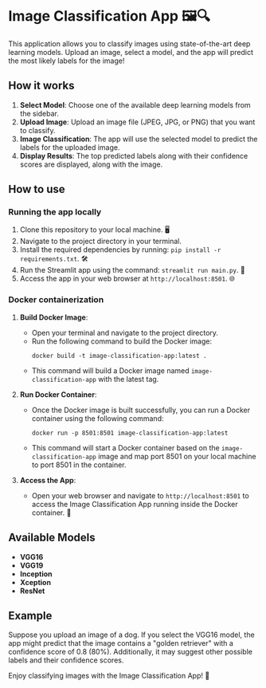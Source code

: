 # Image Classification App 🖼️🔍

This application allows you to classify images using state-of-the-art deep learning models. Upload an image, select a model, and the app will predict the most likely labels for the image!

## How it works

1. **Select Model**: Choose one of the available deep learning models from the sidebar.
2. **Upload Image**: Upload an image file (JPEG, JPG, or PNG) that you want to classify.
3. **Image Classification**: The app will use the selected model to predict the labels for the uploaded image.
4. **Display Results**: The top predicted labels along with their confidence scores are displayed, along with the image.

## How to use

### Running the app locally

1. Clone this repository to your local machine. 🖥️
2. Navigate to the project directory in your terminal.
3. Install the required dependencies by running: `pip install -r requirements.txt`. 🛠️
4. Run the Streamlit app using the command: `streamlit run main.py`. 🏃
5. Access the app in your web browser at `http://localhost:8501`. 🌐

### Docker containerization

1. **Build Docker Image**:
   - Open your terminal and navigate to the project directory.
   - Run the following command to build the Docker image:
     ```
     docker build -t image-classification-app:latest .
     ```
   - This command will build a Docker image named `image-classification-app` with the latest tag.

2. **Run Docker Container**:
   - Once the Docker image is built successfully, you can run a Docker container using the following command:
     ```
     docker run -p 8501:8501 image-classification-app:latest
     ```
   - This command will start a Docker container based on the `image-classification-app` image and map port 8501 on your local machine to port 8501 in the container.

3. **Access the App**:
   - Open your web browser and navigate to `http://localhost:8501` to access the Image Classification App running inside the Docker container. 🚢

## Available Models

- **VGG16**
- **VGG19**
- **Inception**
- **Xception**
- **ResNet**

## Example

Suppose you upload an image of a dog. If you select the VGG16 model, the app might predict that the image contains a "golden retriever" with a confidence score of 0.8 (80%). Additionally, it may suggest other possible labels and their confidence scores.

Enjoy classifying images with the Image Classification App! 🎉

